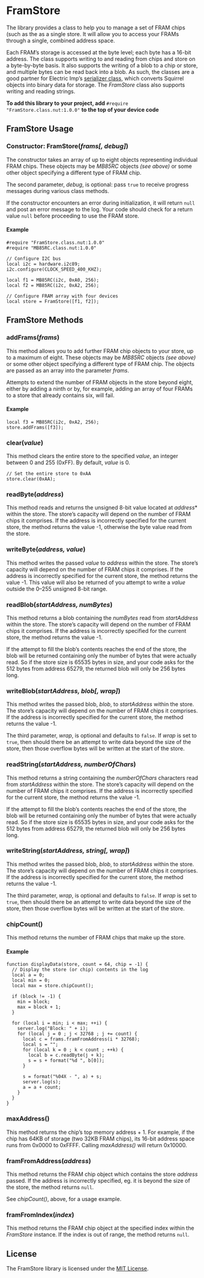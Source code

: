 # FramStore #

The library provides a class to help you to manage a set of FRAM chips (such as the as a single store. It will allow you to access your FRAMs through a single, combined address space.

Each FRAM’s storage is accessed at the byte level; each byte has a 16-bit address. The class supports writing to and reading from chips and store on a byte-by-byte basis. It also supports the writing of a blob to a chip or store, and multiple bytes can be read back into a blob. As such, the classes are a good partner for Electric Imp’s [serializer class](https://developer.electricimp.com/libraries/utilities/serializer), which converts Squirrel objects into binary data for storage. The *FramStore* class also supports writing and reading strings.

**To add this library to your project, add** `#require "FramStore.class.nut:1.0.0"` **to the top of your device code**

## FramStore Usage ##

### Constructor: FramStore(*frams[, debug]*) ###

The constructor takes an array of up to eight objects representing individual FRAM chips. These objects may be *MB85RC* objects *(see above)* or some other object specifying a different type of FRAM chip.

The second parameter, *debug*, is optional: pass `true` to receive progress messages during various class methods.

If the constructor encounters an error during initialization, it will return `null` and post an error message to the log. Your code should check for a return value `null` before proceeding to use the FRAM store.

#### Example ####

```squirrel
#require "FramStore.class.nut:1.0.0"
#require "MB85RC.class.nut:1.0.0"

// Configure I2C bus
local i2c = hardware.i2c89;
i2c.configure(CLOCK_SPEED_400_KHZ);

local f1 = MB85RC(i2c, 0xA0, 256);
local f2 = MB85RC(i2c, 0xA2, 256);

// Configure FRAM array with four devices
local store = FramStore([f1, f2]);
```

## FramStore Methods ##

### addFrams(*frams*) ###

This method allows you to add further FRAM chip objects to your store, up to a maximum of eight. These objects may be *MB85RC* objects *(see above)* or some other object specifying a different type of FRAM chip. The objects are passed as an array into the parameter *frams*. 

Attempts to extend the number of FRAM objects in the store beyond eight, either by adding a ninth or by, for example, adding an array of four FRAMs to a store that already contains six, will fail.

#### Example ####

```squirrel
local f3 = MB85RC(i2c, 0xA2, 256);
store.addFrams([f3]);
```

### clear(*value*) ###

This method clears the entire store to the specified *value*, an integer between 0 and 255 (0xFF). By default, *value* is 0.

```squirrel
// Set the entire store to 0xAA
store.clear(0xAA);
```

### readByte(*address*) ###

This method reads and returns the unsigned 8-bit value located at *address** within the store. The store’s capacity will depend on the number of FRAM chips it comprises. If the address is incorrectly specified for the current store, the method returns the value -1, otherwise the byte value read from the store.

### writeByte(*address, value*) ###

This method writes the passed *value* to *address* within the store. The store’s capacity will depend on the number of FRAM chips it comprises. If the address is incorrectly specified for the current store, the method returns the value -1. This value will also be returned of you attempt to write a *value* outside the 0&ndash;255 unsigned 8-bit range.

### readBlob(*startAddress, numBytes*) ###

This method returns a blob containing the *numBytes* read from *startAddress* within the store. The store’s capacity will depend on the number of FRAM chips it comprises. If the address is incorrectly specified for the current store, the method returns the value -1.

If the attempt to fill the blob’s contents reaches the end of the store, the blob will be returned containing only the number of bytes that were actually read. So if the store size is 65535 bytes in size, and your code asks for the 512 bytes from address 65279, the returned blob will only be 256 bytes long.

### writeBlob(*startAddress, blob[, wrap]*) ###

This method writes the passed blob, *blob*, to *startAddress* within the store. The store’s capacity will depend on the number of FRAM chips it comprises. If the address is incorrectly specified for the current store, the method returns the value -1.

The third parameter, *wrap*, is optional and defaults to `false`. If *wrap* is set to `true`, then should there be an attempt to write data beyond the size of the store, then those overflow bytes will be written at the start of the store.

### readString(*startAddress, numberOfChars*) ###

This method returns a string containing the *numberOfChars* characters read from *startAddress* within the store. The store’s capacity will depend on the number of FRAM chips it comprises. If the address is incorrectly specified for the current store, the method returns the value -1.

If the attempt to fill the blob’s contents reaches the end of the store, the blob will be returned containing only the number of bytes that were actually read. So if the store size is 65535 bytes in size, and your code asks for the 512 bytes from address 65279, the returned blob will only be 256 bytes long.

### writeString(*startAddress, string[, wrap]*) ###

This method writes the passed blob, *blob*, to *startAddress* within the store. The store’s capacity will depend on the number of FRAM chips it comprises. If the address is incorrectly specified for the current store, the method returns the value -1.

The third parameter, *wrap*, is optional and defaults to `false`. If *wrap* is set to `true`, then should there be an attempt to write data beyond the size of the store, then those overflow bytes will be written at the start of the store.

### chipCount() ###

This method returns the number of FRAM chips that make up the store.

#### Example ####

```squirrel
function displayData(store, count = 64, chip = -1) {
  // Display the store (or chip) contents in the log
  local a = 0;
  local min = 0;
  local max = store.chipCount();

  if (block != -1) {
    min = block;
    max = block + 1;
  }

  for (local i = min; i < max; ++i) {
    server.log("Block: " + i);
    for (local j = 0 ; j < 32768 ; j += count) {
      local c = frams.framFromAddress(i * 32768);
      local s = "";
      for (local k = 0 ; k < count ; ++k) {
        local b = c.readByte(j + k);
        s = s + format("%d ", b[0]);
      }

      s = format("%04X - ", a) + s;
      server.log(s);
      a = a + count;
    }
  }
}
```

### maxAddress() ###

This method returns the chip’s top memory address + 1. For example, if the chip has 64KB of storage (two 32KB FRAM chips), its 16-bit address space runs from 0x0000 to 0xFFFF. Calling *maxAddress()* will return 0x10000.
 
### framFromAddress(*address*) ###

This method returns the FRAM chip object which contains the store *address* passed. If the address is incorrectly specified, eg. it is beyond the size of the store, the method returns `null`.

See *chipCount()*, above, for a usage example.

### framFromIndex(*index*) ###

This method returns the FRAM chip object at the specified index within the *FramStore* instance. If the index is out of range, the method returns `null`.

## License ##

The FramStore library is licensed under the [MIT License](https://github.com/electricimp/FramStore/blob/master/LICENSE).
